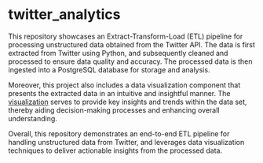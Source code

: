 # twitter_analytics
This repository showcases an Extract-Transform-Load (ETL) pipeline for processing unstructured data obtained from the Twitter API. The data is first extracted from Twitter using Python, and subsequently cleaned and processed to ensure data quality and accuracy. The processed data is then ingested into a PostgreSQL database for storage and analysis.

Moreover, this project also includes a data visualization component that presents the extracted data in an intuitive and insightful manner. The [visualization](https://public.tableau.com/views/TwitterDashboard_16725363514990/TwitterAnalyticsDashboard?:language=en-US&:display_count=n&:origin=viz_share_link) serves to provide key insights and trends within the data set, thereby aiding decision-making processes and enhancing overall understanding.

Overall, this repository demonstrates an end-to-end ETL pipeline for handling unstructured data from Twitter, and leverages data visualization techniques to deliver actionable insights from the processed data.

